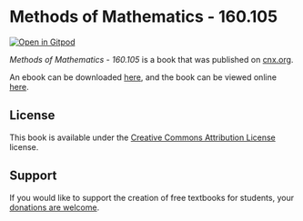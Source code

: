 # Methods of Mathematics - 160.105

[![Open in Gitpod](https://gitpod.io/button/open-in-gitpod.svg)](https://gitpod.io/from-referrer/)

_Methods of Mathematics - 160.105_ is a book that was published on [cnx.org](https://cnx.org/).

An ebook can be downloaded [here](https://github.com/cnx-user-books/cnxbook-methods-of-mathematics-160-105/releases/latest), and the book can be viewed online [here](https://github.com/cnx-user-books/cnxbook-methods-of-mathematics-160-105/releases/latest).

## License
This book is available under the [Creative Commons Attribution License](./LICENSE) license.

## Support
If you would like to support the creation of free textbooks for students, your [donations are welcome](https://riceconnect.rice.edu/donation/support-openstax-banner).
